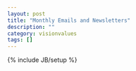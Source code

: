 ```yaml
---
layout: post
title: "Monthly Emails and Newsletters"
description: ""
category: visionvalues
tags: []
---
```

{% include JB/setup %}
